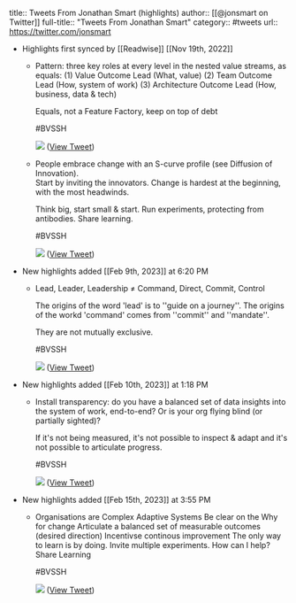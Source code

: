title:: Tweets From Jonathan Smart (highlights)
author:: [[@jonsmart on Twitter]]
full-title:: "Tweets From Jonathan Smart"
category:: #tweets
url:: https://twitter.com/jonsmart

- Highlights first synced by [[Readwise]] [[Nov 19th, 2022]]
	- Pattern: three key roles at every level in the nested value streams, as equals: 
	  (1) Value Outcome Lead (What, value)
	  (2) Team Outcome Lead (How, system of work)
	  (3) Architecture Outcome Lead (How, business, data & tech)
	  
	  Equals, not a Feature Factory, keep on top of debt
	  
	  #BVSSH 
	  
	  ![](https://pbs.twimg.com/media/FKlEJ5KXoAARTM7.jpg) ([View Tweet](https://twitter.com/jonsmart/status/1488796091021672448))
	- People embrace change with an S-curve profile (see Diffusion of Innovation).  
	  Start by inviting the innovators. Change is hardest at the beginning, with the most headwinds. 
	  
	  Think big, start small & start.
	  Run experiments, protecting from antibodies.
	  Share learning.
	  
	  #BVSSH 
	  
	  ![](https://pbs.twimg.com/media/FMM4l5QXwAURzga.jpg) ([View Tweet](https://twitter.com/jonsmart/status/1496101727208153092))
- New highlights added [[Feb 9th, 2023]] at 6:20 PM
	- Lead, Leader, Leadership ≠ Command, Direct, Commit, Control 
	  
	  The origins of the word 'lead' is to ''guide on a journey''.
	  The origins of the workd 'command' comes from ''commit'' and ''mandate''.
	  
	  They are not mutually exclusive.
	  
	  #BVSSH 
	  
	  ![](https://pbs.twimg.com/media/Focen5xWcAIkrMF.jpg) ([View Tweet](https://twitter.com/jonsmart/status/1623299864237842439))
- New highlights added [[Feb 10th, 2023]] at 1:18 PM
	- Install transparency: do you have a balanced set of data insights into the system of work, end-to-end?
	  Or is your org flying blind (or partially sighted)? 
	  
	  If it's not being measured, it's not possible to inspect & adapt and it's not possible to articulate progress. 
	  
	  #BVSSH 
	  
	  ![](https://pbs.twimg.com/media/FohoNf5XoAAerU5.jpg) ([View Tweet](https://twitter.com/jonsmart/status/1623662250132217856))
- New highlights added [[Feb 15th, 2023]] at 3:55 PM
	- Organisations are Complex Adaptive Systems
	  Be clear on the Why for change
	  Articulate a balanced set of measurable outcomes (desired direction)
	  Incentivse continous improvement
	  The only way to learn is by doing. Invite multiple experiments. 
	  How can I help?
	  Share Learning
	  
	  #BVSSH 
	  
	  ![](https://pbs.twimg.com/media/Fo7YKaiXoAQixLH.jpg) ([View Tweet](https://twitter.com/jonsmart/status/1625474192098439169))